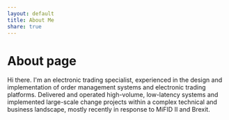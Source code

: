 ```yaml
---
layout: default
title: About Me
share: true
---
```

# About page

Hi there.  I'm an electronic trading specialist, experienced in the design and implementation of order management systems and electronic trading platforms. Delivered and operated high-volume, low-latency systems and implemented large-scale change projects within a complex technical and business landscape, mostly recently in response to MiFID II and Brexit.

```